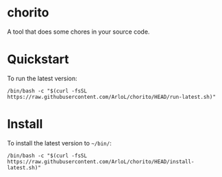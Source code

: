 # chorito

A tool that does some chores in your source code.

# Quickstart

To run the latest version:

```
/bin/bash -c "$(curl -fsSL https://raw.githubusercontent.com/ArloL/chorito/HEAD/run-latest.sh)"
```

# Install

To install the latest version to `~/bin/`:

```
/bin/bash -c "$(curl -fsSL https://raw.githubusercontent.com/ArloL/chorito/HEAD/install-latest.sh)"
```
